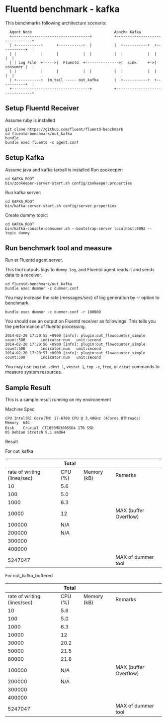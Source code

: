 # Fluentd benchmark - kafka

This benchmarks following architecture scenario:

```
  Agent Node                                     Apache Kafka
  +-----------------------------------+          +--------------------------------+
  | +-----------+      +-----------+  |          |  +-----------+  +-----------+  |
  | |           |      |           |  |          |  |           |  |           |  |
  | | Log File  +----->|  Fluentd  +--------------->|  sink     +->|  consumer |  |
  | |           |      |           |  |          |  |           |  |           |  |
  | +-----------+  in_tail ----- out_kafka       |  +-----------+  +-----------+  |
  +-----------------------------------+          +--------------------------------+
```

## Setup Fluentd Receiver

Assume ruby is installed

```
git clone https://github.com/fluent/fluentd-benchmark
cd fluentd-benchmark/out_kafka
bundle
bundle exec fluentd -c agent.conf
```

## Setup Kafka

Assume java and kafka tarball is installed
Run zookeeper:

```
cd KAFKA_ROOT
bin/zookeeper-server-start.sh config/zookeeper.properties
```

Run kafka server:

```
cd KAFKA_ROOT
bin/kafka-server-start.sh config/server.properties
```

Create dummy topic:

```
cd KAFKA_ROOT
bin/kafka-console-consumer.sh --bootstrap-server localhost:9092 --topic dummy
```

## Run benchmark tool and measure

Run at Fluentd agent server.

This tool outputs logs to `dummy.log`, and Fluentd agent reads it and sends data to a receiver.

```
cd fluentd-benchmark/out_kafka
bundle exec dummer -c dummer.conf
```

You may increase the rate (messages/sec) of log generation by -r option to benchmark.

```
bundle exec dummer -c dummer.conf -r 100000
```

You should see an output on Fluentd receiver as followings. This tells you the performance of fluentd processing.

```
2014-02-20 17:20:55 +0900 [info]: plugin:out_flowcounter_simple count:500       indicator:num   unit:second
2014-02-20 17:20:56 +0900 [info]: plugin:out_flowcounter_simple count:500       indicator:num   unit:second
2014-02-20 17:20:57 +0900 [info]: plugin:out_flowcounter_simple count:500       indicator:num   unit:second
```

You may use `iostat -dkxt 1`, `vmstat 1`, `top -c`, `free`, or `dstat` commands to measure system resources.

## Sample Result

This is a sample result running on my environement


Machine Spec

```
CPU	Intel(R) Core(TM) i7-6700 CPU @ 3.40GHz (4Cores 8Threads)
Memory	64G
Disk	Crucial　CT1050MX300SSD4 1TB SSD
OS Debian Stretch 9.1 amd64
```

Result

For out_kafka

|                             | Total   |             |                      |
|-----------------------------|---------|-------------|----------------------|
| rate of writing (lines/sec) | CPU (%) | Memory (kB) | Remarks              |
| 10                          | 5.6     |             |                      |
| 100                         | 5.0     |             |                      |
| 1000                        | 6.3     |             |                      |
| 10000                       | 12      |             | MAX (buffer Overflow)|
| 100000                      | N/A     |             |                      |
| 200000                      | N/A     |             |                      |
| 300000                      |         |             |                      |
| 400000                      |         |             |                      |
| 5247047                     |         |             | MAX of dummer tool   |

For out\_kafka\_buffered

|                             | Total   |             |                      |
|-----------------------------|---------|-------------|----------------------|
| rate of writing (lines/sec) | CPU (%) | Memory (kB) | Remarks              |
| 10                          | 5.6     |             |                      |
| 100                         | 5.0     |             |                      |
| 1000                        | 6.3     |             |                      |
| 10000                       | 12      |             |                      |
| 30000                       | 20.2    |             |                      |
| 50000                       | 21.5    |             |                      |
| 80000                       | 21.8    |             |                      |
| 100000                      | N/A     |             | MAX (buffer Overflow)|
| 200000                      | N/A     |             |                      |
| 300000                      |         |             |                      |
| 400000                      |         |             |                      |
| 5247047                     |         |             | MAX of dummer tool   |
